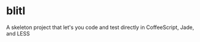 blitl
=====

A skeleton project that let&#39;s you code and test directly in CoffeeScript, Jade, and LESS